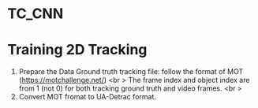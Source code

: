 # TC_CNN
# Training 2D Tracking
1. Prepare the Data
Ground truth tracking file: follow the format of MOT (https://motchallenge.net/) <br \>
The frame index and object index are from 1 (not 0) for both tracking ground truth and video frames. <br \>
2. Convert MOT fromat to UA-Detrac format.
